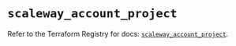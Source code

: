 # `scaleway_account_project`

Refer to the Terraform Registry for docs: [`scaleway_account_project`](https://registry.terraform.io/providers/scaleway/scaleway/2.53.0/docs/resources/account_project).
